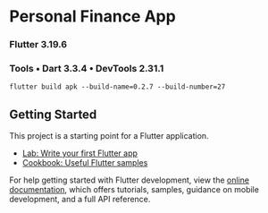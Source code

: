 # Personal Finance App

### Flutter 3.19.6
### Tools • Dart 3.3.4 • DevTools 2.31.1
```command
flutter build apk --build-name=0.2.7 --build-number=27
```

## Getting Started
This project is a starting point for a Flutter application.
- [Lab: Write your first Flutter app](https://docs.flutter.dev/get-started/codelab)
- [Cookbook: Useful Flutter samples](https://docs.flutter.dev/cookbook)

For help getting started with Flutter development, view the
[online documentation](https://docs.flutter.dev/), which offers tutorials,
samples, guidance on mobile development, and a full API reference.

